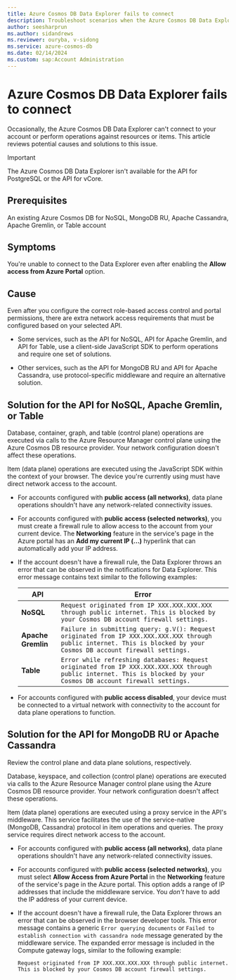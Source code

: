 ```yaml
---
title: Azure Cosmos DB Data Explorer fails to connect
description: Troubleshoot scenarios when the Azure Cosmos DB Data Explorer can't connect to an account and perform specific data plane or control plane operations.
author: seesharprun
ms.author: sidandrews
ms.reviewer: ouryba, v-sidong
ms.service: azure-cosmos-db
ms.date: 02/14/2024
ms.custom: sap:Account Administration
---
```


# Azure Cosmos DB Data Explorer fails to connect

Occasionally, the Azure Cosmos DB Data Explorer can't connect to your account or perform operations against resources or items. This article reviews potential causes and solutions to this issue.

> [!IMPORTANT]
> The Azure Cosmos DB Data Explorer isn't available for the API for PostgreSQL or the API for vCore.

## Prerequisites

An existing Azure Cosmos DB for NoSQL, MongoDB RU, Apache Cassandra, Apache Gremlin, or Table account

## Symptoms

You're unable to connect to the Data Explorer even after enabling the **Allow access from Azure Portal** option.

## Cause

Even after you configure the correct role-based access control and portal permissions, there are extra network access requirements that must be configured based on your selected API.

- Some services, such as the API for NoSQL, API for Apache Gremlin, and API for Table, use a client-side JavaScript SDK to perform operations and require one set of solutions.

- Other services, such as the API for MongoDB RU and API for Apache Cassandra, use protocol-specific middleware and require an alternative solution.

## Solution for the API for NoSQL, Apache Gremlin, or Table

Database, container, graph, and table (control plane) operations are executed via calls to the Azure Resource Manager control plane using the Azure Cosmos DB resource provider. Your network configuration doesn't affect these operations.

Item (data plane) operations are executed using the JavaScript SDK within the context of your browser. The device you're currently using must have direct network access to the account.

- For accounts configured with **public access (all networks)**, data plane operations shouldn't have any network-related connectivity issues.

- For accounts configured with **public access (selected networks)**, you must create a firewall rule to allow access to the account from your current device. The **Networking** feature in the service's page in the Azure portal has an **Add my current IP (...)** hyperlink that can automatically add your IP address.

- If the account doesn't have a firewall rule, the Data Explorer throws an error that can be observed in the notifications for Data Explorer. This error message contains text similar to the following examples:

    | API | Error |
    | --- | --- |
    | **NoSQL** | `Request originated from IP XXX.XXX.XXX.XXX through public internet. This is blocked by your Cosmos DB account firewall settings.` |
    | **Apache Gremlin** | `Failure in submitting query: g.V(): Request originated from IP XXX.XXX.XXX.XXX through public internet. This is blocked by your Cosmos DB account firewall settings.` |
    | **Table** | `Error while refreshing databases: Request originated from IP XXX.XXX.XXX.XXX through public internet. This is blocked by your Cosmos DB account firewall settings.` |

- For accounts configured with **public access disabled**, your device must be connected to a virtual network with connectivity to the account for data plane operations to function.

## Solution for the API for MongoDB RU or Apache Cassandra

Review the control plane and data plane solutions, respectively.

Database, keyspace, and collection (control plane) operations are executed via calls to the Azure Resource Manager control plane using the Azure Cosmos DB resource provider. Your network configuration doesn't affect these operations.

Item (data plane) operations are executed using a proxy service in the API's middleware. This service facilitates the use of the service-native (MongoDB, Cassandra) protocol in item operations and queries. The proxy service requires direct network access to the account.

- For accounts configured with **public access (all networks)**, data plane operations shouldn't have any network-related connectivity issues.

- For accounts configured with **public access (selected networks)**, you must select **Allow Access from Azure Portal** in the **Networking** feature of the service's page in the Azure portal. This option adds a range of IP addresses that include the middleware service. You *don't* have to add the IP address of your current device.

- If the account doesn't have a firewall rule, the Data Explorer throws an error that can be observed in the browser developer tools. This error message contains a generic `Error querying documents` or `Failed to establish connection with cassandra node` message generated by the middleware service. The expanded error message is included in the Compute gateway logs, similar to the following example:

    ```output
    Request originated from IP XXX.XXX.XXX.XXX through public internet. This is blocked by your Cosmos DB account firewall settings. 
    ````
